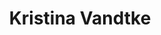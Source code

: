 ---
title: Kristina Vandtke
role: Во-первых, хочу поблагодарить Вас за прекрасно проведённое время у Вас в студии! С Вами было очень приятно и комфортно! Во-вторых, фотографии - не оторвать глаз! Пересматриваем pdf файл с фото уже в тысячный раз! Так классно получилось! Спасибо ещё раз большое! Вы волшебница!
organizations: []
bio: ""
interests: []
education: []
social: []
email: ""
highlight_name: false
superuser: false
user_groups:
    - Kliendid
---